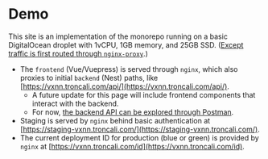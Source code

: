 # Demo

This site is an implementation of the monorepo running on a basic DigitalOcean droplet with 1vCPU, 1GB memory, and 25GB SSD. ([Except traffic is first routed through `nginx-proxy`](../reference/proxy.md).)

-   The `frontend` (Vue/Vuepress) is served through `nginx`, which also proxies to initial `backend` (Nest) paths, like [https://vxnn.troncali.com/api/](https://vxnn.troncali.com/api/).
    -   A future update for this page will include frontend components that interact with the backend.
    -   For now, [the backend API can be explored through Postman](https://www.postman.com/troncali/workspace/nest-vue).
-   Staging is served by `nginx` behind basic authentication at [https://staging-vxnn.troncali.com/](https://staging-vxnn.troncali.com/).
-   The current deployment ID for production (blue or green) is provided by `nginx` at [https://vxnn.troncali.com/id](https://vxnn.troncali.com/id).
